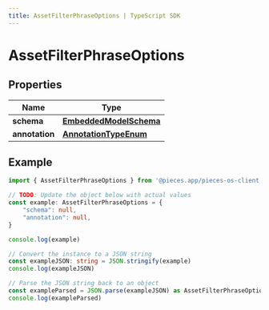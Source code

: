 ```yaml
---
title: AssetFilterPhraseOptions | TypeScript SDK
---
```



# AssetFilterPhraseOptions


## Properties

Name | Type
------------ | -------------
**schema** | [**EmbeddedModelSchema**](EmbeddedModelSchema)
**annotation** | [**AnnotationTypeEnum**](AnnotationTypeEnum)

## Example

```typescript
import { AssetFilterPhraseOptions } from '@pieces.app/pieces-os-client'

// TODO: Update the object below with actual values
const example: AssetFilterPhraseOptions = {
    "schema": null,
    "annotation": null,
}

console.log(example)

// Convert the instance to a JSON string
const exampleJSON: string = JSON.stringify(example)
console.log(exampleJSON)

// Parse the JSON string back to an object
const exampleParsed = JSON.parse(exampleJSON) as AssetFilterPhraseOptions
console.log(exampleParsed)
```


